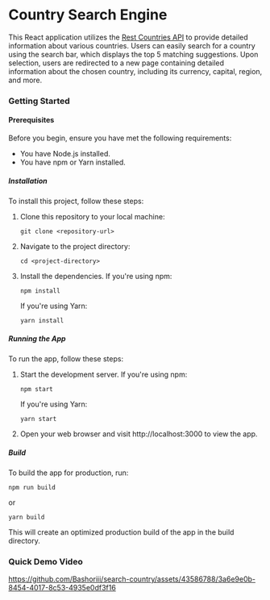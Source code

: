 # Country Search Engine
This React application utilizes the [Rest Countries API](https://restcountries.com/) to provide detailed information about various countries. Users can easily search for a country using the search bar, which displays the top 5 matching suggestions. Upon selection, users are redirected to a new page containing detailed information about the chosen country, including its currency, capital, region, and more.

### Getting Started
#### Prerequisites
Before you begin, ensure you have met the following requirements:
- You have Node.js installed.
- You have npm or Yarn installed.
  
##### Installation
To install this project, follow these steps:
1. Clone this repository to your local machine:
   ```
   git clone <repository-url>
   ```
2. Navigate to the project directory:
   ```
   cd <project-directory>
   ```
3. Install the dependencies. If you're using npm:
   ```
   npm install
   ```
   If you're using Yarn:
   ```
   yarn install
   ```

##### Running the App
To run the app, follow these steps:
1. Start the development server. If you're using npm:
   ```
   npm start
   ```
   If you're using Yarn:
   ```
   yarn start
   ```
2. Open your web browser and visit http://localhost:3000 to view the app.

##### Build
To build the app for production, run:
```
npm run build
```
or
```
yarn build
```
This will create an optimized production build of the app in the build directory.

### Quick Demo Video

https://github.com/Bashoriii/search-country/assets/43586788/3a6e9e0b-8454-4017-8c53-4935e0df3f16



